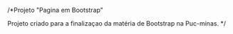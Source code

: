 /*Projeto "Pagina em Bootstrap"

Projeto criado para a finalizaçao da matéria de Bootstrap na Puc-minas.
*/
